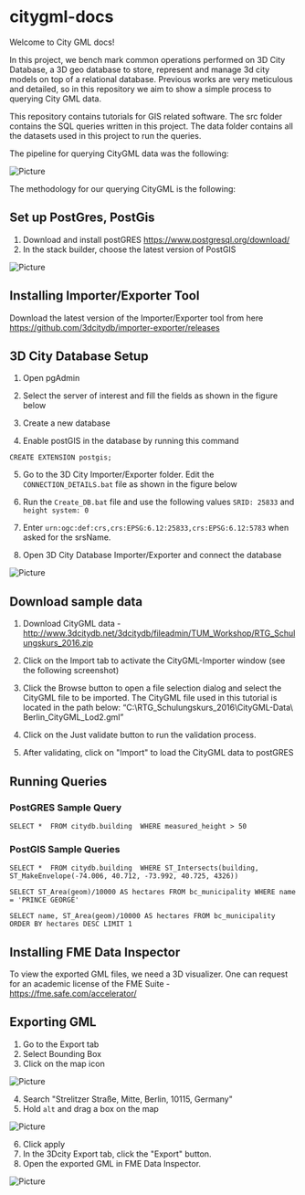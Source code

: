 # citygml-docs

Welcome to City GML docs! 

In this project, we bench mark common operations performed on 3D City Database, a 3D geo database to store, represent 
and manage 3d city models on top of a relational database. Previous works are very meticulous and detailed, so in this repository we aim to show a simple process to querying City GML data. 

This repository contains tutorials for GIS related software. The src folder contains the SQL queries written in this project. The data folder contains all the datasets used in this project to run the queries.

The pipeline for querying CityGML data was the following: 

![Picture](https://github.com/readysetgit24/citygml-docs/blob/main/pictures/pipelie_photo.PNG)

The methodology for our querying CityGML is the following: 

## Set up PostGres, PostGis
1. Download and install postGRES https://www.postgresql.org/download/
2. In the stack builder, choose the latest version of PostGIS

![Picture](https://github.com/readysetgit24/citygml-docs/blob/main/pictures/set_up_post_gres.PNG)



## Installing Importer/Exporter Tool
Download the latest version of the Importer/Exporter tool from here https://github.com/3dcitydb/importer-exporter/releases



## 3D City Database Setup
1. Open pgAdmin 

2. Select the server of interest and fill the fields as shown in the figure below

3. Create a new database
4. Enable postGIS in the database by running this command

`CREATE EXTENSION postgis;`

5. Go to the 3D City Importer/Exporter folder. Edit the `CONNECTION_DETAILS.bat` file as shown in the figure below

6. Run the `Create_DB.bat` file and use the following values `SRID: 25833` and  
`height system: 0`

7. Enter `urn:ogc:def:crs,crs:EPSG:6.12:25833,crs:EPSG:6.12:5783` when asked for the srsName. 

8. Open 3D City Database Importer/Exporter and connect the database 

![Picture](https://github.com/readysetgit24/citygml-docs/blob/main/pictures/10_connection_string.png)

## Download sample data

1. Download CityGML data - http://www.3dcitydb.net/3dcitydb/fileadmin/TUM_Workshop/RTG_Schulungskurs_2016.zip

2. Click on the Import tab to activate the CityGML-Importer window (see the following
screenshot)

3. Click the Browse button to open a file selection dialog and select the CityGML file to be imported. The CityGML file used in this tutorial is located in the path below:
“C:\RTG_Schulungskurs_2016\CityGML-Data\ Berlin_CityGML_Lod2.gml”

4. Click on the Just validate button to run the validation process. 

5. After validating, click on "Import" to load the CityGML data to postGRES

## Running Queries 

### PostGRES Sample Query 
`SELECT * 
FROM citydb.building 
WHERE measured_height > 50` 

### PostGIS Sample Queries 

`SELECT * 
FROM citydb.building 
WHERE ST_Intersects(building, ST_MakeEnvelope(-74.006, 40.712, -73.992, 40.725, 4326))`

`SELECT ST_Area(geom)/10000 AS hectares FROM bc_municipality
WHERE name = 'PRINCE GEORGE'`

`SELECT name, ST_Area(geom)/10000 AS hectares FROM bc_municipality ORDER BY hectares DESC LIMIT 1`


## Installing FME Data Inspector
 To view the exported GML files, we need a 3D visualizer. One can request for an academic license of the FME Suite - 
 https://fme.safe.com/accelerator/

## Exporting GML 

1. Go to the Export tab
2. Select Bounding Box 
3. Click on the map icon 

![Picture](https://github.com/readysetgit24/citygml-docs/blob/main/pictures/11_bounding_box.png)

4. Search "Strelitzer Straße, Mitte, Berlin, 10115, Germany"
5. Hold `alt` and drag a box on the map

![Picture](https://github.com/readysetgit24/citygml-docs/blob/main/pictures/12_selecting_area.png)

6. Click apply 
7. In the 3Dcity Export tab, click the "Export" button. 
8. Open the exported GML in FME Data Inspector. 

![Picture](https://github.com/readysetgit24/citygml-docs/blob/main/pictures/13_FME_data_inspector.png)




<!--

gml srsName - ``

![Picture](https://github.com/readysetgit24/citygml-docs/blob/main/pictures/load_anycity_gml_data.PNG)
![Picture](https://github.com/readysetgit24/citygml-docs/blob/main/pictures/extension2.PNG)

1. Validate data

![Picture](https://github.com/readysetgit24/citygml-docs/blob/main/pictures/validate_data.PNG)

5. Import data into PostGres

![Picture](https://github.com/readysetgit24/citygml-docs/blob/main/pictures/importing_data_set.PNG)

6. Run queries in PostGres on the data 

![Picture](https://github.com/readysetgit24/citygml-docs/blob/main/pictures/run_post_gres_queries.PNG)

7. Analyze Results


![Picture](https://github.com/readysetgit24/citygml-docs/blob/main/pictures/results.PNG)

-->
